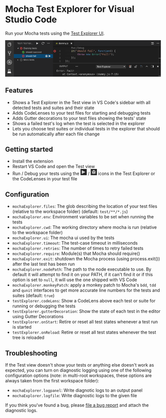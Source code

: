 # Mocha Test Explorer for Visual Studio Code

Run your Mocha tests using the 
[Test Explorer UI](https://marketplace.visualstudio.com/items?itemName=hbenl.vscode-test-explorer).

![Screenshot](img/screenshot.png)

## Features
* Shows a Test Explorer in the Test view in VS Code's sidebar with all detected tests and suites and their state
* Adds CodeLenses to your test files for starting and debugging tests
* Adds Gutter decorations to your test files showing the tests' state
* Shows a failed test's log when the test is selected in the explorer
* Lets you choose test suites or individual tests in the explorer that should be run automatically after each file change

## Getting started
* Install the extension
* Restart VS Code and open the Test view
* Run / Debug your tests using the ![Run](img/run.png) / ![Debug](img/debug.png) icons in the Test Explorer or the CodeLenses in your test file

## Configuration
* `mochaExplorer.files`: The glob describing the location of your test files (relative to the workspace folder) (default: `test/**/*.js`)
* `mochaExplorer.env`: Environment variables to be set when running the tests
* `mochaExplorer.cwd`: The working directory where mocha is run (relative to the workspace folder)
* `mochaExplorer.ui`: The mocha ui used by the tests
* `mochaExplorer.timeout`: The test-case timeout in milliseconds
* `mochaExplorer.retries`: The number of times to retry failed tests
* `mochaExplorer.require`: Module(s) that Mocha should require()
* `mochaExplorer.exit`: shutdown the Mocha process (using process.exit()) after the last test has been run
* `mochaExplorer.nodePath`: The path to the node executable to use. By default it will attempt to find it on your PATH, if it can't find it or if this option is set to `null`, it will use the one shipped with VS Code
* `mochaExplorer.monkeyPatch`: apply a monkey patch to Mocha's `bdd`, `tdd` and `qunit` interfaces to get more accurate line numbers for the tests and suites (default: `true`)
* `testExplorer.codeLens`: Show a CodeLens above each test or suite for running or debugging the tests
* `testExplorer.gutterDecoration`: Show the state of each test in the editor using Gutter Decorations
* `testExplorer.onStart`: Retire or reset all test states whenever a test run is started
* `testExplorer.onReload`: Retire or reset all test states whenever the test tree is reloaded

## Troubleshooting
If the Test view doesn't show your tests or anything else doesn't work as expected, you can turn on diagnostic logging using one of the following configuration options
(note: in multi-root workspaces, these options are always taken from the first workspace folder):
* `mochaExplorer.logpanel`: Write diagnotic logs to an output panel
* `mochaExplorer.logfile`: Write diagnostic logs to the given file

If you think you've found a bug, please [file a bug report](https://github.com/hbenl/vscode-mocha-test-adapter/issues) and attach the diagnostic logs.
